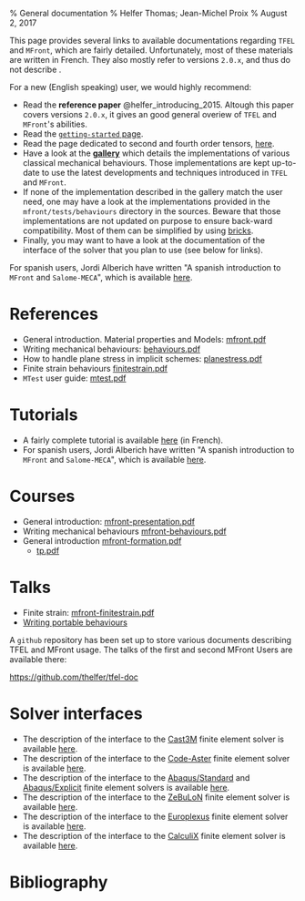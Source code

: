 % General documentation 
% Helfer Thomas; Jean-Michel Proix
% August 2, 2017

This page provides several links to available documentations regarding
`TFEL` and `MFront`, which are fairly detailed. Unfortunately, most of
these materials are written in French. They also mostly refer to
versions `2.0.x`, and thus do not describe .

For a new (English speaking) user, we would highly recommend:

- Read the **reference paper** @helfer_introducing_2015. Altough this
  paper covers versions `2.0.x`, it gives an good general overiew of
  `TFEL` and `MFront`'s abilities.
- Read the [`getting-started` page](getting-started.html).
- Read the page dedicated to second and fourth order tensors,
  [here](tensors.html).
- Have a look at the [**gallery**](gallery.html) which details the
  implementations of various classical mechanical behaviours. Those
  implementations are kept up-to-date to use the latest developments
  and techniques introduced in `TFEL` and `MFront`.
- If none of the implementation described in the gallery match the user
  need, one may have a look at the implementations provided in the
  `mfront/tests/behaviours` directory in the sources. Beware that those
  implementations are not updated on purpose to ensure back-ward
  compatibility. Most of them can be simplified by using
  [bricks](BehaviourBricks.html).
- Finally, you may want to have a look at the documentation of the
  interface of the solver that you plan to use (see below for links).

For spanish users, Jordi Alberich have written "A spanish introduction
to `MFront` and `Salome-MECA`", which is available
[here](tutorial-spanish.html).

# References

- General introduction. Material properties and Models: [mfront.pdf](documents/mfront/mfront.pdf)
- Writing mechanical behaviours: [behaviours.pdf](documents/mfront/behaviours.pdf)
- How to handle plane stress in implicit schemes: [planestress.pdf](documents/mfront/planestress.pdf)
- Finite strain behaviours [finitestrain.pdf](documents/mfront/finitestrain.pdf)
- `MTest` user guide: [mtest.pdf](documents/mtest/mtest.pdf)

# Tutorials

- A fairly complete tutorial is available
  [here](documents/tutoriel/tutoriel.pdf) (in French).
- For spanish users, Jordi Alberich have written "A spanish
  introduction to `MFront` and `Salome-MECA`", which is available
  [here](tutorial-spanish.html).

# Courses

- General introduction: [mfront-presentation.pdf](documents/mfront-presentation/mfront-presentation.pdf)
- Writing mechanical behaviours [mfront-behaviours.pdf](documents/mfront-behaviours/mfront-behaviours.pdf)
- General introduction [mfront-formation.pdf](documents/mfront-formation/mfront-formation.pdf)
    - [tp.pdf](documents/tp/tp.pdf)

# Talks

- Finite strain: [mfront-finitestrain.pdf](documents/mfront-finitestrain/mfront-finitestrain.pdf)
- [Writing portable behaviours](documents/portable-behaviour/portability.html)

A `github` repository has been set up to store various documents
describing TFEL and MFront usage. The talks of the first and second
MFront Users are available there:

<https://github.com/thelfer/tfel-doc>

# Solver interfaces

- The description of the interface to the
  [Cast3M](http://www-cast3m.cea.fr) finite element solver is
  available [here](castem.html).
- The description of the interface to the
  [Code-Aster](http://www.code-aster.org) finite
  element solver is available [here](aster.html).
- The description of the interface to the
  [Abaqus/Standard](https://www.3ds.com/fr/produits-et-services/simulia/produits/abaqus/abaqusstandard) and
  [Abaqus/Explicit](https://www.3ds.com/products-services/simulia/products/abaqus/abaqusexplicit)
  finite element solvers is available [here](abaqus.html).
- The description of the interface to the
  [ZeBuLoN](http://www.zset-software.com/products/zebulon) finite
  element solver is available [here](zmat.html).
- The description of the interface to the
  [Europlexus](http://www-epx.cea.fr) finite
  element solver is available [here](epx.html).
- The description of the interface to the [CalculiX](calculix.de)
  finite element solver is available [here](calculix.html).

# Bibliography

<!-- Local IspellDict: english -->
